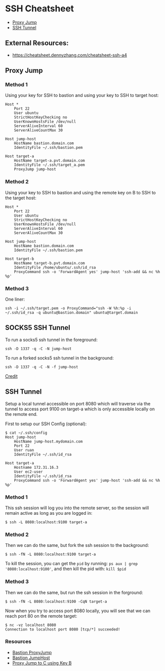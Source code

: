 # SSH Cheatsheet

- [Proxy Jump](#proxy-jump)
- [SSH Tunnel](#ssh-tunnel)

## External Resources:
- https://cheatsheet.dennyzhang.com/cheatsheet-ssh-a4

## Proxy Jump

### Method 1

Using your key for SSH to bastion and using your key to SSH to target host:

```
Host *
    Port 22
    User ubuntu
    StrictHostKeyChecking no
    UserKnownHostsFile /dev/null
    ServerAliveInterval 60
    ServerAliveCountMax 30

Host jump-host
    HostName bastion.domain.com
    IdentityFile ~/.ssh/bastion.pem

Host target-a
    HostName target-a.pvt.domain.com
    IdentityFile ~/.ssh/target_a.pem
    ProxyJump jump-host
```

### Method 2

Using your key to SSH to bastion and using the remote key on B to SSH to the target host:

```
Host *
    Port 22
    User ubuntu
    StrictHostKeyChecking no
    UserKnownHostsFile /dev/null
    ServerAliveInterval 60
    ServerAliveCountMax 30

Host jump-host
    HostName bastion.domain.com
    IdentityFile ~/.ssh/bastion.pem
    
Host target-b
    HostName target-b.pvt.domain.com
    IdentityFile /home/ubuntu/.ssh/id_rsa
    ProxyCommand ssh -o 'ForwardAgent yes' jump-host 'ssh-add && nc %h %p'
```

### Method 3

One liner:

```
ssh -i ~/.ssh/target.pem -o ProxyCommand="ssh -W %h:%p -i ~/.ssh/id_rsa -q ubuntu@bastion.domain" ubuntu@target.domain
```

## SOCKS5 SSH Tunnel

To run a socks5 ssh tunnel in the foreground:

```
ssh -D 1337 -q -C -N jump-host
```

To run a forked socks5 ssh tunnel in the background:

```
ssh -D 1337 -q -C -N -f jump-host
```

[Credit](https://ma.ttias.be/socks-proxy-linux-ssh-bypass-content-filters/)

## SSH Tunnel

Setup a local tunnel accessible on port 8080 which will traverse via the tunnel to access port 9100 on target-a which is only accessible locally on the remote end.

First to setup our SSH Config (optional):

```
$ cat ~/.ssh/config
Host jump-host
    HostName jump-host.mydomain.com
    Port 22
    User ruan
    IdentityFile ~/.ssh/id_rsa
    
Host target-a
    Hostname 172.31.16.3
    User ec2-user
    IdentityFile ~/.ssh/id_rsa
    ProxyCommand ssh -o 'ForwardAgent yes' jump-host 'ssh-add && nc %h %p'
```

### Method 1

This ssh session will log you into the remote server, so the session will remain active as long as you are logged in:

```
$ ssh -L 8080:localhost:9100 target-a
```

### Method 2

Then we can do the same, but fork the ssh session to the background:

```
$ ssh -fN -L 8080:localhost:9100 target-a
```

To kill the session, you can get the `pid` by running: `ps aux | grep '8080:localhost:9100'`, and then kill the pid with: `kill $pid`

### Method 3

Then we can do the same, but run the ssh session in the forground:

```
$ ssh -fN -L 8080:localhost:9100 -CqN target-a
```

Now when you try to access port 8080 locally, you will see that we can reach port 80 on the remote target:

```
$ nc -vz localhost 8080
Connection to localhost port 8080 [tcp/*] succeeded!
```

### Resources

- [Bastion ProxyJump](https://www.redhat.com/sysadmin/ssh-proxy-bastion-proxyjump)
- [Bastion JumpHost](https://www.techrepublic.com/article/how-to-use-ssh-to-proxy-through-a-linux-jump-host/)
- [Proxy Jump to C using Key B](https://serverfault.com/a/701884)
